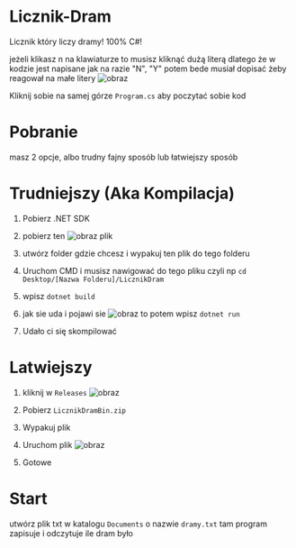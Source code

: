 # Licznik-Dram
Licznik który liczy dramy! 100% C#!

jeżeli klikasz n na klawiaturze to musisz kliknąć dużą literą
dlatego że w kodzie jest napisane jak na razie "N", "Y" potem bede musiał dopisać żeby reagował na małe litery
![obraz](https://github.com/user-attachments/assets/a88b76bc-65af-4819-8ce7-eeb65c5f928a)

Kliknij sobie na samej górze `Program.cs` aby poczytać sobie kod

# Pobranie

masz 2 opcje, albo trudny fajny sposób lub łatwiejszy sposób

# Trudniejszy (Aka Kompilacja) 
1. Pobierz .NET SDK 

2. pobierz ten ![obraz](https://github.com/user-attachments/assets/6670428a-4534-48d4-a9e1-0cf234361d4a) plik

3. utwórz folder gdzie chcesz i wypakuj ten plik do tego folderu

4. Uruchom CMD i musisz nawigować do tego pliku czyli np `cd Desktop/[Nazwa Folderu]/LicznikDram`

5. wpisz `dotnet build` 

6. jak sie uda i pojawi sie ![obraz](https://github.com/user-attachments/assets/4d83fada-608d-401e-9a87-7eb8a7f9f072) to potem wpisz `dotnet run`

7. Udało ci się skompilować

# Latwiejszy 

1. kliknij w `Releases` ![obraz](https://github.com/user-attachments/assets/5987ed62-b4a3-4365-aa88-585d81055eb8)

2. Pobierz `LicznikDramBin.zip`

3. Wypakuj plik

4. Uruchom plik ![obraz](https://github.com/user-attachments/assets/b1a7b14b-dccc-4c46-9824-bb59d2aec611)

5. Gotowe


# Start
utwórz plik txt w katalogu `Documents` o nazwie `dramy.txt` tam program zapisuje i odczytuje ile dram było
